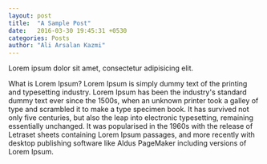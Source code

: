 ```yaml
---
layout: post
title:  "A Sample Post"
date:   2016-03-30 19:45:31 +0530
categories: Posts
author: "Ali Arsalan Kazmi"
---
```

Lorem ipsum dolor sit amet, consectetur adipisicing elit.

What is Lorem Ipsum?
Lorem Ipsum is simply dummy text of the printing and typesetting industry. Lorem Ipsum has been the industry's standard dummy text ever since the 1500s, when an unknown printer took a galley of type and scrambled it to make a type specimen book. It has survived not only five centuries, but also the leap into electronic typesetting, remaining essentially unchanged. It was popularised in the 1960s with the release of Letraset sheets containing Lorem Ipsum passages, and more recently with desktop publishing software like Aldus PageMaker including versions of Lorem Ipsum.
